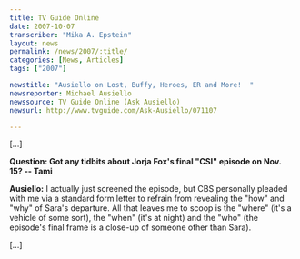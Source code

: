 ```yaml
---
title: TV Guide Online
date: 2007-10-07
transcriber: "Mika A. Epstein"
layout: news
permalink: /news/2007/:title/
categories: [News, Articles]
tags: ["2007"]

newstitle: "Ausiello on Lost, Buffy, Heroes, ER and More!  "
newsreporter: Michael Ausiello
newssource: TV Guide Online (Ask Ausiello)
newsurl: http://www.tvguide.com/Ask-Ausiello/071107

---
```

[...]

**Question: Got any tidbits about Jorja Fox's final "CSI" episode on Nov. 15? -- Tami**

**Ausiello:** I actually just screened the episode, but CBS personally pleaded with me via a standard form letter to refrain from revealing the "how" and "why" of Sara's departure. All that leaves me to scoop is the "where" (it's a vehicle of some sort), the "when" (it's at night) and the "who" (the episode's final frame is a close-up of someone other than Sara).

[...]
